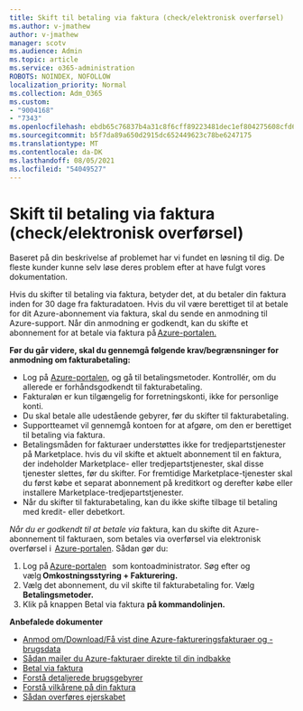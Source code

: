 ```yaml
---
title: Skift til betaling via faktura (check/elektronisk overførsel)
ms.author: v-jmathew
author: v-jmathew
manager: scotv
ms.audience: Admin
ms.topic: article
ms.service: o365-administration
ROBOTS: NOINDEX, NOFOLLOW
localization_priority: Normal
ms.collection: Adm_O365
ms.custom:
- "9004168"
- "7343"
ms.openlocfilehash: ebdb65c76837b4a31c8f6cff89223481dec1ef804275608cfd60986a4f089204
ms.sourcegitcommit: b5f7da89a650d2915dc652449623c78be6247175
ms.translationtype: MT
ms.contentlocale: da-DK
ms.lasthandoff: 08/05/2021
ms.locfileid: "54049527"
---
```

# <a name="switch-to-pay-by-invoice-chequewire-transfer"></a>Skift til betaling via faktura (check/elektronisk overførsel)

Baseret på din beskrivelse af problemet har vi fundet en løsning til dig. De fleste kunder kunne selv løse deres problem efter at have fulgt vores dokumentation.

Hvis du skifter til betaling via faktura, betyder det, at du betaler din faktura inden for 30 dage fra fakturadatoen. Hvis du vil være berettiget til at betale for dit Azure-abonnement via faktura, skal du sende en anmodning til Azure-support. Når din anmodning er godkendt, kan du skifte et abonnement for at betale via faktura på [Azure-portalen.](https://portal.azure.com/)

**Før du går videre, skal du gennemgå følgende krav/begrænsninger for anmodning om fakturabetaling:**

- Log på [Azure-portalen,](https://portal.azure.com/) og gå til betalingsmetoder. Kontrollér, om du allerede er forhåndsgodkendt til fakturabetaling.
- Fakturaløn er kun tilgængelig for forretningskonti, ikke for personlige konti.
- Du skal betale alle udestående gebyrer, før du skifter til fakturabetaling.
- Supportteamet vil gennemgå kontoen for at afgøre, om den er berettiget til betaling via faktura.
- Betalingsmåden for fakturaer understøttes ikke for tredjepartstjenester på Marketplace. hvis du vil skifte et aktuelt abonnement til en faktura, der indeholder Marketplace- eller tredjepartstjenester, skal disse tjenester slettes, før du skifter. For fremtidige Marketplace-tjenester skal du først købe et separat abonnement på kreditkort og derefter købe eller installere Marketplace-tredjepartstjenester.
- Når du skifter til fakturabetaling, kan du ikke skifte tilbage til betaling med kredit- eller debetkort.

*Når du er godkendt til at betale via* faktura, kan du skifte dit Azure-abonnement til fakturaen, som betales via overførsel via elektronisk overførsel i  [Azure-portalen](https://portal.azure.com/).
Sådan gør du:

1. Log på [Azure-portalen](https://portal.azure.com/)   som kontoadministrator. Søg efter og vælg **Omkostningsstyring + Fakturering.**
2. Vælg det abonnement, du vil skifte til fakturabetaling for. Vælg **Betalingsmetoder.**
3. Klik på knappen Betal via faktura **på kommandolinjen.**

**Anbefalede dokumenter**

- [Anmod om/Download/Få vist dine Azure-faktureringsfakturaer og -brugsdata](https://docs.microsoft.com/azure/billing/billing-download-azure-invoice-daily-usage-date)
- [Sådan mailer du Azure-fakturaer direkte til din indbakke](https://docs.microsoft.com/azure/billing/billing-download-azure-invoice-daily-usage-date)
- [Betal via faktura](https://docs.microsoft.com/azure/billing/billing-how-to-pay-by-invoice)
- [Forstå detaljerede brugsgebyrer](https://docs.microsoft.com/azure/billing/billing-understand-your-bill)
- [Forstå vilkårene på din faktura](https://docs.microsoft.com/azure/billing/billing-understand-your-invoice)
- [Sådan overføres ejerskabet](https://docs.microsoft.com/azure/billing/billing-subscription-transfer)
